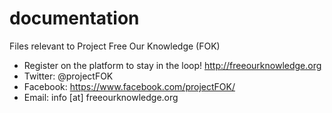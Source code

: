 # documentation
Files relevant to Project Free Our Knowledge (FOK)

- Register on the platform to stay in the loop! http://freeourknowledge.org
- Twitter: @projectFOK
- Facebook: https://www.facebook.com/projectFOK/
- Email: info [at] freeourknowledge.org
